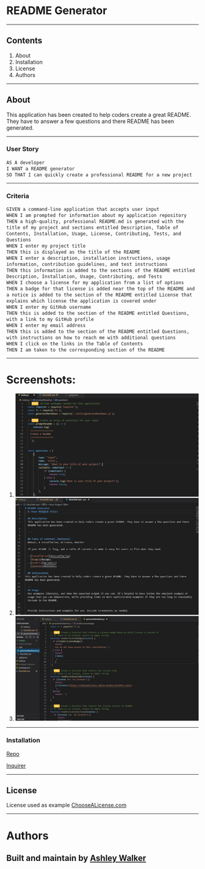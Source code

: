 # README Generator

---
## Contents
1. About
2. Installation
3. License
4. Authors


---
## About
This application has been created to help coders create a great README. They have to answer a few questions and there README has been generated. 

---
### User Story
```
AS A developer
I WANT a README generator
SO THAT I can quickly create a professional README for a new project
```

---
### Criteria
```
GIVEN a command-line application that accepts user input
WHEN I am prompted for information about my application repository
THEN a high-quality, professional README.md is generated with the title of my project and sections entitled Description, Table of Contents, Installation, Usage, License, Contributing, Tests, and Questions
WHEN I enter my project title
THEN this is displayed as the title of the README
WHEN I enter a description, installation instructions, usage information, contribution guidelines, and test instructions
THEN this information is added to the sections of the README entitled Description, Installation, Usage, Contributing, and Tests
WHEN I choose a license for my application from a list of options
THEN a badge for that license is added near the top of the README and a notice is added to the section of the README entitled License that explains which license the application is covered under
WHEN I enter my GitHub username
THEN this is added to the section of the README entitled Questions, with a link to my GitHub profile
WHEN I enter my email address
THEN this is added to the section of the README entitled Questions, with instructions on how to reach me with additional questions
WHEN I click on the links in the Table of Contents
THEN I am taken to the corresponding section of the README
```
---
# Screenshots:

1. ![screenshot 1](/images/screenshot1.JPG)
2. ![screenshot 2](/images/screenshot2.JPG)
3. ![screenshot 3](/images/screenshot3.JPG)

---

### Installation
[Repo](https://lawalker4.github.io/readme-generator/)

[Inquirer](https://www.npmjs.com/package/inquirer#installation)


---

## License

License used as example [ChooseALicense.com](https://choosealicense.com/no-permission/#for-users)

----
# Authors

Built and maintain by [Ashley Walker](https://github.com/lawalker4)
---
